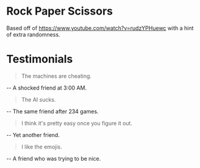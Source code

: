 Rock Paper Scissors
===

Based off of https://www.youtube.com/watch?v=rudzYPHuewc with a hint of extra randomness.

# Testimonials
> The machines are cheating.

-- A shocked friend at 3:00 AM.

> The AI sucks.

-- The same friend after 234 games.

> I think it's pretty easy once you figure it out.

-- Yet another friend.

> I like the emojis.

-- A friend who was trying to be nice. 